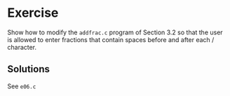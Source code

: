 # Exercise

Show how to modify the `addfrac.c` program of Section 3.2 so that the user is
allowed to enter fractions that contain spaces before and after each /
character.

## Solutions

See `e06.c`